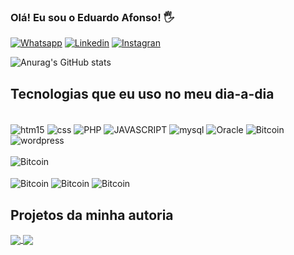 ### Olá! Eu sou o Eduardo Afonso! 🖐️
[![Whatsapp](https://img.shields.io/badge/WhatsApp-25D366?style=for-the-badge&logo=whatsapp&logoColor=white)](https://wa.me/5561983829690)
[![Linkedin](https://img.shields.io/badge/LinkedIn-0077B5?style=for-the-badge&logo=linkedin&logoColor=white)](https://www.linkedin.com/in/eduardo-afonso-048428205?utm_source=share&utm_campaign=share_via&utm_content=profile&utm_medium=android_app )
[![Instagran](https://img.shields.io/badge/Instagram-E4405F?style=for-the-badge&logo=instagram&logoColor=white)](https://www.instagram.com/eduardolacerdaa_/)


![Anurag's GitHub stats](https://github-readme-stats.vercel.app/api?username=EduardoAfonsoDev&show_icons=true&theme=radical)


## Tecnologias que eu uso no meu dia-a-dia
<div style="display: inline_block"><br/>
<img align="center" alt="htm15" src="https://img.shields.io/badge/HTML5-E34F26?
style=for-the-badge&logo-htmlS&logoColor=white" />
<img align="center" alt="css" src="https://img.shields.io/badge/CSS3-1572B6?style=for-the-badge&
logo=css3&logoColor=white" />
<img align="center" alt="PHP" src="https://img.shields.io/badge/PHP-777BB4?style=for-the-badge&logo=php&logoColor=white" />
<img align="center" alt="JAVASCRIPT" src="https://img.shields.io/badge/JavaScript-F7DF1E?style=for-the-badge&logo=javascript&logoColor=black" />
<img align="center" alt="mysql" src="https://img.shields.io/badge/MySQL-005C84?style=for-the-badge&logo=mysql&logoColor=white" />
<img align="center" alt="Oracle" src="https://img.shields.io/badge/Oracle-F80000?style=for-the-badge&logo=oracle&logoColor=black" />
<img align="center" alt="Bitcoin" src="https://img.shields.io/badge/Bitcoin-000000?style=for-the-badge&logo=bitcoin&logoColor=white" />
<img align="center" alt="wordpress" src="https://img.shields.io/badge/Wordpress-21759B?style=for-the-badge&logo=wordpress&logoColor=white" />
<div style="display: inline_block"><br/>
<img align="center" alt="Bitcoin" src="https://img.shields.io/badge/Bootstrap-563D7C?style=for-the-badge&logo=bootstrap&logoColor=white" />
</div>
<div style="display: inline_block"><br/>
<img align="center" alt="Bitcoin" src="https://img.shields.io/badge/Udemy-EC5252?style=for-the-badge&logo=Udemy&logoColor=white" />
<img align="center" alt="Bitcoin" src="https://img.shields.io/badge/alura-EC5252?style=for-the-badge&logo=Alura&logoColor=white" />
<img align="center" alt="Bitcoin" src="https://img.shields.io/badge/Projeto One-EC5252?style=for-the-badge&logo=Alura&logoColor=white" />
</div>

## Projetos da minha autoria
<a href="https://github.com/anuraghazra/github-readme-stats">
  <img align="center" src="https://github-readme-stats.vercel.app/api/pin/?username=anuraghazra&repo=github-readme-stats" />
</a>
<a href="https://github.com/anuraghazra/convoychat">
  <img align="center" src="https://github-readme-stats.vercel.app/api/pin/?username=anuraghazra&repo=convoychat" />
  
</a>
